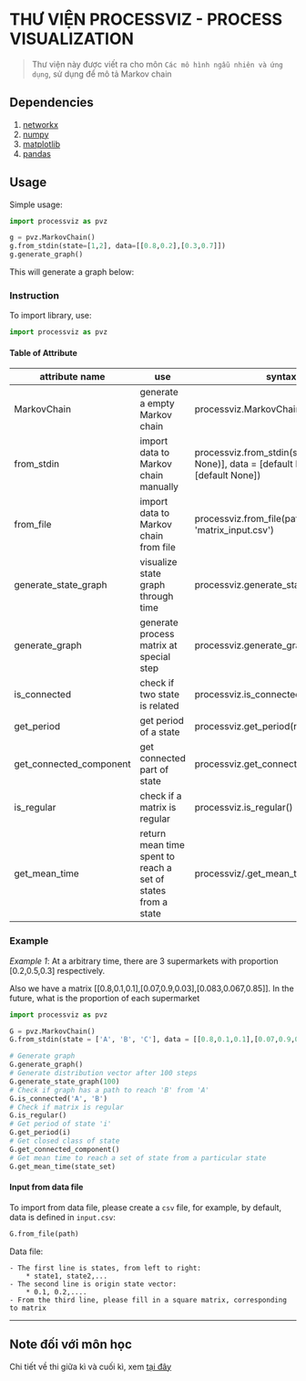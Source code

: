 # THƯ VIỆN PROCESSVIZ - PROCESS VISUALIZATION

> Thư viện này được viết ra cho môn `Các mô hình ngẫu nhiên và ứng dụng`, sử dụng để mô tả Markov chain

## Dependencies

1. [networkx](https://networkx.github.io/)
2. [numpy](https://matplotlib.org/)
3. [matplotlib](https://numpy.org/)
4. [pandas](https://pandas.pydata.org/)

## Usage

Simple usage:

```python
import processviz as pvz

g = pvz.MarkovChain()
g.from_stdin(state=[1,2], data=[[0.8,0.2],[0.3,0.7]])
g.generate_graph()
```

This will generate a graph below:

### Instruction

To import library, use:

```python
import processviz as pvz
```

#### Table of Attribute

| attribute name          | use                                                          | syntax                                                                                      |
| ----------------------- | ------------------------------------------------------------ | ------------------------------------------------------------------------------------------- |
| MarkovChain             | generate a empty Markov chain                                | processviz.MarkovChain()                                                                    |
| from_stdin              | import data to Markov chain manually                         | processviz.from_stdin(state = [(default None)], data = [default None], pi = [default None]) |
| from_file               | import data to Markov chain from file                        | processviz.from_file(path = 'matrix_input.csv')                                             |
| generate_state_graph    | visualize state graph through time                           | processviz.generate_state_graph(n = 1)                                                      |
| generate_graph          | generate process matrix at special step                      | processviz.generate_graph(n = 1)                                                            |
| is_connected            | check if two state is related                                | processviz.is_connected(source, target)                                                     |
| get_period              | get period of a state                                        | processviz.get_period(node)                                                                 |
| get_connected_component | get connected part of state                                  | processviz.get_connected_component()                                                        |
| is_regular              | check if a matrix is regular                                 | processviz.is_regular()                                                                     |
| get_mean_time           | return mean time spent to reach a set of states from a state | processviz/.get_mean_time()                                                                 |

### Example

_Example 1_: At a arbitrary time, there are 3 supermarkets with proportion [0.2,0.5,0.3] respectively.

Also we have a matrix [[0.8,0.1,0.1],[0.07,0.9,0.03],[0.083,0.067,0.85]]. In the future, what is the proportion of each supermarket

```python
import processviz as pvz

G = pvz.MarkovChain()
G.from_stdin(state = ['A', 'B', 'C'], data = [[0.8,0.1,0.1],[0.07,0.9,0.03],[0.083,0.067,0.85]], pi = [0.2,0.5,0.3])

# Generate graph
G.generate_graph()
# Generate distribution vector after 100 steps
G.generate_state_graph(100)
# Check if graph has a path to reach 'B' from 'A'
G.is_connected('A', 'B')
# Check if matrix is regular
G.is_regular()
# Get period of state 'i'
G.get_period(i)
# Get closed class of state
G.get_connected_component()
# Get mean time to reach a set of state from a particular state
G.get_mean_time(state_set)
```
#### Input from data file

To import from data file, please create a `csv` file, for example, by default, data is defined in `input.csv`:

```python
G.from_file(path)
```

Data file:

    - The first line is states, from left to right:
        * state1, state2,...
    - The second line is origin state vector:
        * 0.1, 0.2,....
    - From the third line, please fill in a square matrix, corresponding to matrix

---

## Note đối với môn học

Chi tiết về thi giữa kì và cuối kì, xem [tại đây](docs/Remark.md)
